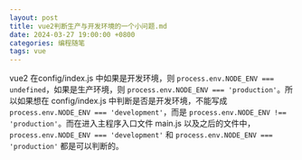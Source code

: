 ```yaml
---
layout: post
title: vue2判断生产与开发环境的一个小问题.md
date: 2024-03-27 19:00:00 +0800
categories: 编程随笔
tags: vue
---
```


vue2 在config/index.js 中如果是开发环境，则 `process.env.NODE_ENV === undefined`，如果是生产环境，则 `process.env.NODE_ENV === 'production'`。所以如果想在 config/index.js 中判断是否是开发环境，不能写成 `process.env.NODE_ENV === 'development'`，而是 `process.env.NODE_ENV !== 'production'`。而在进入主程序入口文件 main.js 以及之后的文件中，`process.env.NODE_ENV === 'development'` 和 `process.env.NODE_ENV === 'production'` 都是可以判断的。
